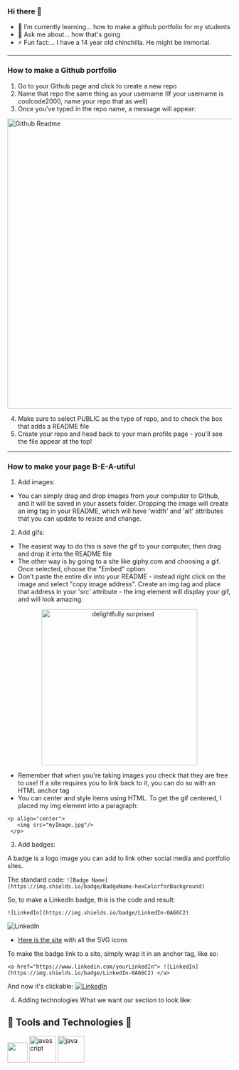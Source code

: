 ### Hi there 👋

<!--
**karaatfullstack/karaatfullstack** is a ✨ _special_ ✨ repository because its `README.md` (this file) appears on your GitHub profile.

Here are some ideas to get you started:

- 🔭 I’m currently working on ...
- 🌱 I’m currently learning ...
- 👯 I’m looking to collaborate on ...
- 🤔 I’m looking for help with ...
- 💬 Ask me about ...
- 📫 How to reach me: ...
- 😄 Pronouns: ...
- ⚡ Fun fact: ...
-->
- 🌱 I’m currently learning... how to make a github portfolio for my students
- 💬 Ask me about... how that's going
- ⚡ Fun fact:... I have a 14 year old chinchilla. He might be immortal.

---
### How to make a Github portfolio
1. Go to your Github page and click to create a new repo
2. Name that repo the same thing as your username (If your username is coolcode2000, name your repo that as well)
3. Once you've typed in the repo name, a message will appear:
<img width="650" alt="Github Readme" src="https://github.com/karaatfullstack/karaatfullstack/assets/116577743/1478056d-87ba-48de-b694-05471c52c76c">

4. Make sure to select PUBLIC as the type of repo, and to check the box that adds a README file
5. Create your repo and head back to your main profile page - you'll see the file appear at the top!
---
### How to make your page B-E-A-utiful
1. Add images:
  - You can simply drag and drop images from your computer to Github, and it will be saved in your assets folder. Dropping the image will create an img tag in your README, which will have 'width' and 'alt' attributes that you can update to resize and change.

2. Add gifs:
  - The easiest way to do this is save the gif to your computer, then drag and drop it into the README file
  - The other way is by going to a site like giphy.com and choosing a gif. Once selected, choose the "Embed" option
  - Don't paste the entire div into your README - instead right click on the image and select "copy image address". Create an img tag and place that address in your 'src' attribute - the img element will display your gif, and will look amazing.
 <p align="center">
   <img width="350" alt="delightfully surprised" src="https://media4.giphy.com/media/3og0IPNcCRz8Tizbd6/giphy.gif?cid=ecf05e478lg12dq4ab01fvme5934hieky4l047ms89iy8fcv&ep=v1_gifs_search&rid=giphy.gif&ct=g"/>
 </p>

 - Remember that when you're taking images you check that they are free to use! If a site requires you to link back to it, you can do so with an HTML anchor tag
 - You can center and style items using HTML. To get the gif centered, I placed my img element into a paragraph:
```
<p align="center">
   <img src="myImage.jpg"/>
 </p>
```

3. Add badges:

A badge is a logo image you can add to link other social media and portfolio sites.

The standard code:
```![Badge Name](https://img.shields.io/badge/BadgeName-hexColorforBackground)```

So, to make a LinkedIn badge, this is the code and result:

```![LinkedIn](https://img.shields.io/badge/LinkedIn-0A66C2)```

![LinkedIn](https://img.shields.io/badge/LinkedIn-0A66C2)

- [Here is the site](https://simpleicons.org/) with all the SVG icons

To make the badge link to a site, simply wrap it in an anchor tag, like so: 

```<a href="https://www.linkedin.com/yourLinkedIn"> ![LinkedIn](https://img.shields.io/badge/LinkedIn-0A66C2) </a>```

And now it's clickable: <a href="https://www.linkedin.com/in/kara-cavanaugh/"> ![LinkedIn](https://img.shields.io/badge/LinkedIn-0A66C2) </a>

4. Adding technologies
What we want our section to look like: 
<h2> &#127881; Tools and Technologies &#127881;</h2>
<p align="left">
<img src="https://cdn.jsdelivr.net/gh/devicons/devicon/icons/amazonwebservices/amazonwebservices-original.svg" width="45" height="45"/>
<img src="https://cdn.jsdelivr.net/gh/devicons/devicon/icons/javascript/javascript-original.svg" alt="javascript" width="60" height="60"/>
<img src="https://cdn.jsdelivr.net/gh/devicons/devicon/icons/java/java-original.svg" alt="java" width="60" height="60"/>
</p>
